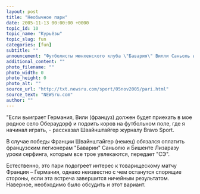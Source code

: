 ```yaml
---
layout: post
title: "Необычное пари"
date: 2005-11-13 00:00:00 +0000
topic_id: 10
topic_name: "Курьёзы"
topic_slug: fun
categories: [fun]
subtitle: ""
announcement: "Футболисты мюнхенского клуба \"Бавария\" Вилли Саньоль и Бастиан Швайнштайгер заключили достаточно необычное пари на результат товарищеского матча Франция - Германия."
additional_content: ""
photo_filename: ""
photo_width: 0
photo_height: 0
photo_alt: ""
source_url: "http://txt.newsru.com/sport/05nov2005/pari.html"
source_text: "NEWSru.com"
author: ""
---
```

"Если выиграет Германия, Вили (француз) должен будет приехать в мое родное село Обераудорф и подоить коров на футбольном поле, где я начинал играть, - рассказал Швайнштайгер журналу Bravo Sport.

В случае победы Франции Швайнштайгер (немец) обязался оплатить французским легионерам "Баварии" Саньолю и Бишенте Лизаразу уроки серфинга, которым все трое увлекаются, передает "СЭ".

Естественно, это пари подогреет интерес к товарищескому матчу Франция – Германия, однако неизвестно с чем останутся спорящие стороны, если эта встреча завершится ничейным результатом. Наверное, необходимо было обсудить и этот вариант.
